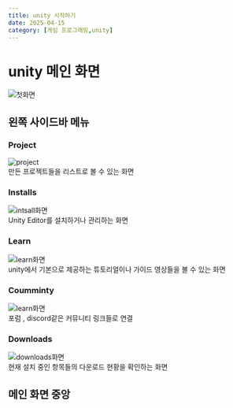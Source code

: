 ```yaml
---
title: unity 시작하기
date: 2025-04-15
category: [게임 프로그래밍,unity]
---
```

# **unity 메인 화면**  
![첫화면](https://sae-byeok33.github.io/blog-images/posts_unity/main.png)  
## **왼쪽 사이드바 메뉴**  
### **Project**
![project](https://sae-byeok33.github.io/blog-images/posts_unity/projects.png)    
만든 프로젝트들을 리스트로 볼 수 있는 화면  
### **Installs**
![intsall화면](https://sae-byeok33.github.io/blog-images/posts_unity/install.png)   
Unity Editor를 설치하거나 관리하는 화면  
### **Learn**
![learn화면](https://sae-byeok33.github.io/blog-images/posts_unity/learn.png)   
unity에서 기본으로 제공하는 튜토리얼이나 가이드 영상들을 볼 수 있는 화면
### **Coumminty**
![learn화면](https://sae-byeok33.github.io/blog-images/posts_unity/learn.png)  
포럼 , discord같은 커뮤니티 링크들로 연결  
### **Downloads**
![downloads화면](https://sae-byeok33.github.io/blog-images/posts_unity/downloads.png)  
현재 설치 중인 항목들의 다운로드 현황을 확인하는 화면  
## **메인 화면 중앙**  